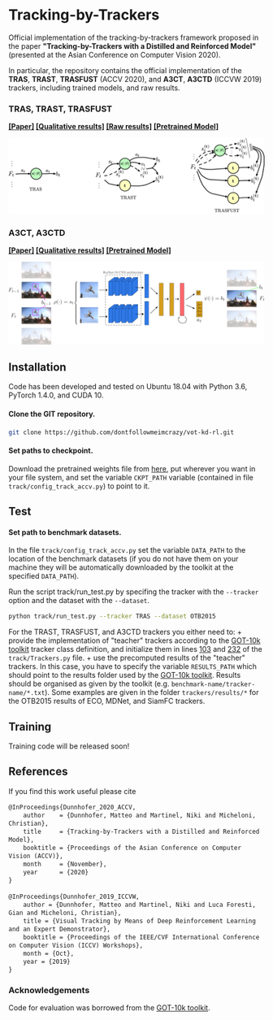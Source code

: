 # Tracking-by-Trackers
Official implementation of the tracking-by-trackers framework proposed in the paper
**"Tracking-by-Trackers with a Distilled and Reinforced Model"** (presented at the Asian Conference on Computer Vision 2020).

In particular, the repository contains the official implementation of the **TRAS**, **TRAST**, **TRASFUST** (ACCV 2020), and **A3CT**, **A3CTD** (ICCVW 2019) trackers, including trained models, and raw results. 

### TRAS, TRAST, TRASFUST
**[[Paper]](https://openaccess.thecvf.com/content/ACCV2020/html/Dunnhofer_Tracking-by-Trackers_with_a_Distilled_and_Reinforced_Model_ACCV_2020_paper.html)  [[Qualitative results]](https://youtu.be/uKtQgPk3nCU) [[Raw results]](https://drive.google.com/drive/folders/1Ppj9VIQ6n0KavnaZ2E1S-pKFSrRjQGuW?usp=sharing) [[Pretrained Model]](https://drive.google.com/file/d/1-ijK1kIqpBlSFTbPYNA9Ddfkgn3qrgSI/view?usp=sharing)**
  
<img src="./accv2020.jpg" alt="drawing"/>


### A3CT, A3CTD
**[[Paper]](https://openaccess.thecvf.com/content_ICCVW_2019/html/VOT/Dunnhofer_Visual_Tracking_by_Means_of_Deep_Reinforcement_Learning_and_an_ICCVW_2019_paper.html)  [[Qualitative results]](https://youtu.be/jSGLafk4-G4)
  [[Pretrained Model]](https://drive.google.com/file/d/1UotexDsuXLwQAx7mTnCf-iEL2QD0Om8d/view?usp=sharing)**
     
<img src="./iccvw2019.png" alt="drawing" />



## Installation

Code has been developed and tested on Ubuntu 18.04 with Python 3.6, PyTorch 1.4.0, and CUDA 10.

#### Clone the GIT repository.  
```bash
git clone https://github.com/dontfollowmeimcrazy/vot-kd-rl.git
```

#### Set paths to checkpoint. 
Download the pretrained weights file from [here](https://drive.google.com/file/d/1-ijK1kIqpBlSFTbPYNA9Ddfkgn3qrgSI/view?usp=sharing), put wherever you want in your file system, and set the variable ```CKPT_PATH``` variable (contained in file ```track/config_track_accv.py```) to point to it.
   
## Test

#### Set path to benchmark datasets.  
In the file ```track/config_track_accv.py``` set the variable ```DATA_PATH``` to the location of the benchmark datasets (if you do not have them on your machine they will be automatically downloaded by the toolkit at the specified ```DATA_PATH```).

Run the script track/run_test.py by specifing the tracker with the ```--tracker``` option and the dataset with the ```--dataset```.
```bash
python track/run_test.py --tracker TRAS --dataset OTB2015  
```  

For the TRAST, TRASFUST, and A3CTD trackers you either need to:
	+ provide the implementation of "teacher" trackers according to the [GOT-10k toolkit](https://github.com/got-10k/toolkit) tracker class definition, and initialize them in lines [103](https://github.com/dontfollowmeimcrazy/vot-kd-rl/blob/1210631b0d1d5977cf8f0c872a47aff3041eef21/track/Trackers.py#L103) and [232](https://github.com/dontfollowmeimcrazy/vot-kd-rl/blob/1210631b0d1d5977cf8f0c872a47aff3041eef21/track/Trackers.py#L232) of the ```track/Trackers.py``` file.
	+ use the precomputed results of the "teacher" trackers. In this case, you have to specify the variable ```RESULTS_PATH``` which should point to the results folder used by the [GOT-10k toolkit](https://github.com/got-10k/toolkit). Results should be organised as given by the toolkit (e.g. ```benchmark-name/tracker-name/*.txt```). Some examples are given in the folder ```trackers/results/*``` for the OTB2015 results of ECO, MDNet, and SiamFC trackers.

## Training
Training code will be released soon!


## References
If you find this work useful please cite
```
@InProceedings{Dunnhofer_2020_ACCV,
    author    = {Dunnhofer, Matteo and Martinel, Niki and Micheloni, Christian},
    title     = {Tracking-by-Trackers with a Distilled and Reinforced Model},
    booktitle = {Proceedings of the Asian Conference on Computer Vision (ACCV)},
    month     = {November},
    year      = {2020}
}

@InProceedings{Dunnhofer_2019_ICCVW,
	author = {Dunnhofer, Matteo and Martinel, Niki and Luca Foresti, Gian and Micheloni, Christian},
	title = {Visual Tracking by Means of Deep Reinforcement Learning and an Expert Demonstrator},
	booktitle = {Proceedings of the IEEE/CVF International Conference on Computer Vision (ICCV) Workshops},
	month = {Oct},
	year = {2019}
}   
``` 

### Acknowledgements 

Code for evaluation was borrowed from the [GOT-10k toolkit](https://github.com/got-10k/toolkit).